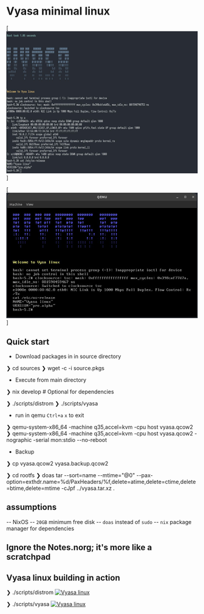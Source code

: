 # Vyasa minimal linux

[![QEMU console](./screens/console.jpg)]

[![QEMU window](./screens/qemu.jpg)]

## Quick start

* Download packages in in source directory

❯ cd sources
❯ wget -c -i source.pkgs

* Execute from main directory

❯ nix develop # Optional for dependencies

❯ ./scripts/distrom
❯ ./scripts/vyasa

* run in qemu
`Ctrl+a` `x` to exit

❯ qemu-system-x86_64 -machine q35,accel=kvm -cpu host vyasa.qcow2
❯ qemu-system-x86_64 -machine q35,accel=kvm -cpu host vyasa.qcow2 -nographic -serial mon:stdio --no-reboot


* Backup

❯ cp vyasa.qcow2 vyasa.backup.qcow2

❯ cd rootfs
❯ doas tar --sort=name --mtime="@0" --pax-option=exthdr.name=%d/PaxHeaders/%f,delete=atime,delete=ctime,delete=btime,delete=mtime -cJpf ../vyasa.tar.xz .

## assumptions

-- NixOS
-- `20GB` minimum free disk
-- `doas` instead of `sudo`
-- `nix` package manager for dependencies

## Ignore the Notes.norg; it's more like a scratchpad

## Vyasa linux building in action

❯ ./scripts/distrom
[![Vyasa linux](https://asciinema.org/a/85R4jTtjKVRIYXTcKCNq0vzYH.svg)](https://asciinema.org/a/85R4jTtjKVRIYXTcKCNq0vzYH?autoplay=1)

❯ ./scripts/vyasa
[![Vyasa linux](https://asciinema.org/a/85R4jTtjKVRIYXTcKCNq0vzYH.svg)](https://asciinema.org/a/85R4jTtjKVRIYXTcKCNq0vzYH?autoplay=1)

